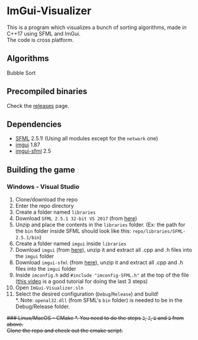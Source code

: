 # ImGui-Visualizer
This is a program which visualizes a bunch of sorting algorithms, made in C++17 using SFML and ImGui.  
The code is cross platform.

## Algorithms
Bubble Sort

## Precompiled binaries
Check the [releases](https://github.com/CosminPerRam/ImGui-Visualizer/releases) page.

## Dependencies
 - [SFML](https://www.sfml-dev.org/) 2.5.1! (Using all modules except for the `network` one)
 - [imgui](https://github.com/ocornut/imgui) 1.87
 - [imgui-sfml](https://github.com/eliasdaler/imgui-sfml) 2.5

## Building the game
### Windows - Visual Studio
1. Clone/download the repo
2. Enter the repo directory
3. Create a folder named `libraries`
4. Download `SFML 2.5.1 32-bit VS 2017` (from [here](https://www.sfml-dev.org/download/sfml/2.5.1/))
5. Unzip and place the contents in the `libraries` folder. 
(Ex: the path for the `bin` folder inside SFML should look like this: `repo/libraries/SFML-2.5.1/bin`)
6. Create a folder named `imgui` inside `libraries`
7. Download `imgui` (from [here](https://github.com/ocornut/imgui)), unzip it and extract all .cpp and .h files into the `imgui` folder
8. Download `imgui-sfml` (from [here](https://github.com/eliasdaler/imgui-sfml)), unzip it and extract all .cpp and .h files into the `imgui` folder
9. Inside `imconfig.h` add `#include "imconfig-SFML.h"` at the top of the file  
([this video](https://www.youtube.com/watch?v=2YS5WJTeKpI) is a good tutorial for doing the last 3 steps)
10. Open `ImGui-Visualizer.sln`
11. Select the desired configuration (`Debug`/`Release`) and build!  
*. Note: `openal32.dll` (from SFML's `bin` folder) is needed to be in the Debug/Release folder.

~~### Linux/MacOS - CMake
*. You need to do the steps `3`, `7`, `8` and `9` from above.  
Clone the repo and check out the cmake script.~~
